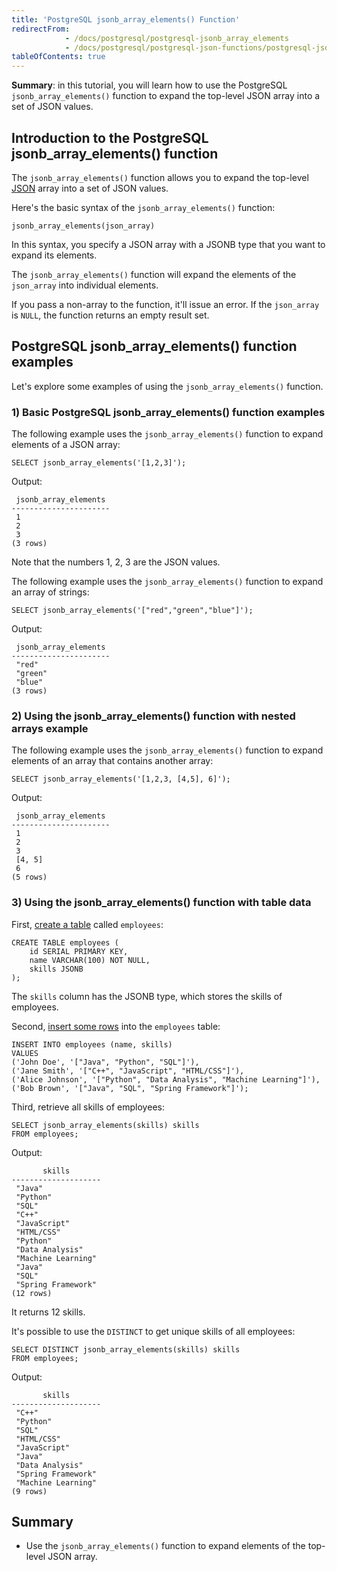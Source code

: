 ```yaml
---
title: 'PostgreSQL jsonb_array_elements() Function'
redirectFrom:
            - /docs/postgresql/postgresql-jsonb_array_elements 
            - /docs/postgresql/postgresql-json-functions/postgresql-jsonb_array_elements
tableOfContents: true
---
```


**Summary**: in this tutorial, you will learn how to use the PostgreSQL `jsonb_array_elements()` function to expand the top-level JSON array into a set of JSON values.

## Introduction to the PostgreSQL jsonb_array_elements() function

The `jsonb_array_elements()` function allows you to expand the top-level [JSON](/docs/postgresql/postgresql-json) array into a set of JSON values.

Here's the basic syntax of the `jsonb_array_elements()` function:

```
jsonb_array_elements(json_array)
```

In this syntax, you specify a JSON array with a JSONB type that you want to expand its elements.

The `jsonb_array_elements()` function will expand the elements of the `json_array` into individual elements.

If you pass a non-array to the function, it'll issue an error. If the `json_array` is `NULL`, the function returns an empty result set.

## PostgreSQL jsonb_array_elements() function examples

Let's explore some examples of using the `jsonb_array_elements()` function.

### 1) Basic PostgreSQL jsonb_array_elements() function examples

The following example uses the `jsonb_array_elements()` function to expand elements of a JSON array:

```
SELECT jsonb_array_elements('[1,2,3]');
```

Output:

```
 jsonb_array_elements
----------------------
 1
 2
 3
(3 rows)
```

Note that the numbers 1, 2, 3 are the JSON values.

The following example uses the `jsonb_array_elements()` function to expand an array of strings:

```
SELECT jsonb_array_elements('["red","green","blue"]');
```

Output:

```
 jsonb_array_elements
----------------------
 "red"
 "green"
 "blue"
(3 rows)
```

### 2) Using the jsonb_array_elements() function with nested arrays example

The following example uses the `jsonb_array_elements()` function to expand elements of an array that contains another array:

```
SELECT jsonb_array_elements('[1,2,3, [4,5], 6]');
```

Output:

```
 jsonb_array_elements
----------------------
 1
 2
 3
 [4, 5]
 6
(5 rows)
```

### 3) Using the jsonb_array_elements() function with table data

First, [create a table](/docs/postgresql/postgresql-create-table) called `employees`:

```
CREATE TABLE employees (
    id SERIAL PRIMARY KEY,
    name VARCHAR(100) NOT NULL,
    skills JSONB
);
```

The `skills` column has the JSONB type, which stores the skills of employees.

Second, [insert some rows](/docs/postgresql/postgresql-insert-multiple-rows) into the `employees` table:

```
INSERT INTO employees (name, skills)
VALUES
('John Doe', '["Java", "Python", "SQL"]'),
('Jane Smith', '["C++", "JavaScript", "HTML/CSS"]'),
('Alice Johnson', '["Python", "Data Analysis", "Machine Learning"]'),
('Bob Brown', '["Java", "SQL", "Spring Framework"]');
```

Third, retrieve all skills of employees:

```
SELECT jsonb_array_elements(skills) skills
FROM employees;
```

Output:

```
       skills
--------------------
 "Java"
 "Python"
 "SQL"
 "C++"
 "JavaScript"
 "HTML/CSS"
 "Python"
 "Data Analysis"
 "Machine Learning"
 "Java"
 "SQL"
 "Spring Framework"
(12 rows)
```

It returns 12 skills.

It's possible to use the `DISTINCT` to get unique skills of all employees:

```
SELECT DISTINCT jsonb_array_elements(skills) skills
FROM employees;
```

Output:

```
       skills
--------------------
 "C++"
 "Python"
 "SQL"
 "HTML/CSS"
 "JavaScript"
 "Java"
 "Data Analysis"
 "Spring Framework"
 "Machine Learning"
(9 rows)
```

## Summary

- Use the `jsonb_array_elements()` function to expand elements of the top-level JSON array.
